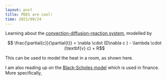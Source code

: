 ```yaml
---
layout: post
title: PDES are cool!
time: 2021/09/24
---
```


Learning about the <a href="https://en.wikipedia.org/wiki/Convection%E2%80%93diffusion_equation#:~:text=The%20convection%E2%80%93diffusion%20equation%20is,two%20processes%3A%20diffusion%20and%20convection"> convection-diffusion-reaction system</a>, modelled by

$$ \frac{\partial{c}}{\partial{t}} = \nabla \cdot (D\nabla c ) - \lambda \cdot (\textbf{v} c) + R$$

This can be used to model the heat in a room, as shown here.

I am also reading up on the <a href="https://en.wikipedia.org/wiki/Black%E2%80%93Scholes_model">Black-Scholes model</a> which is used in finance. More specifically, 